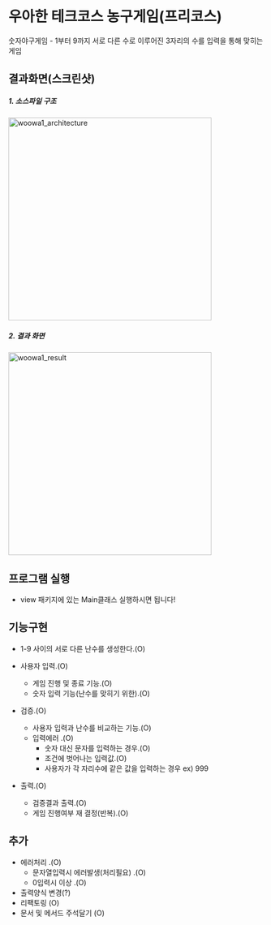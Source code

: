 # 우아한 테크코스 농구게임(프리코스)

숫자야구게임 - 1부터 9까지 서로 다른 수로 이루어진 3자리의 수를 입력을 통해 맞히는 게임

## 결과화면(스크린샷)
##### 1. 소스파일 구조
<div>
<img width="400" alt="woowa1_architecture" src="https://user-images.githubusercontent.com/49060374/69935125-4f794480-1517-11ea-94d0-527e1a7aa589.png">
</div>

##### 2. 결과 화면
<div>
<img width="400" alt="woowa1_result" src="https://user-images.githubusercontent.com/49060374/69935124-4ee0ae00-1517-11ea-9aa8-54b3eee2d7c3.png">
</div>

## 프로그램 실행

- view 패키지에 있는 Main클래스 실행하시면 됩니다!

## 기능구현

- 1-9 사이의 서로 다른 난수를 생성한다.(O) 

- 사용자 입력.(O)
    - 게임 진행 및 종료 기능.(O)
    - 숫자 입력 기능(난수를 맞히기 위한).(O)
    
- 검증.(O)
    - 사용자 입력과 난수를 비교하는 기능.(O)
    - 입력에러 .(O)
        - 숫자 대신 문자를 입력하는 경우.(O)
        - 조건에 벗어나는 입력값.(O)
        - 사용자가 각 자리수에 같은 값을 입력하는 경우 ex) 999
        
- 출력.(O)
    - 검증결과 출력.(O)
    - 게임 진행여부 재 결정(반복).(O)  
    
## 추가

- 에러처리 .(O)
    - 문자열입력시 에러발생(처리필요) .(O)
    - 0입력시 이상 .(O)
- 출력양식 변경(?)
- 리팩토링 (O)
- 문서 및 메서드 주석달기 (O)